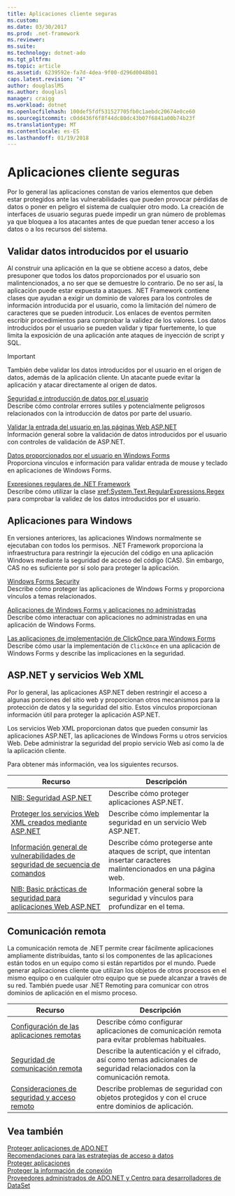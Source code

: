 ```yaml
---
title: Aplicaciones cliente seguras
ms.custom: 
ms.date: 03/30/2017
ms.prod: .net-framework
ms.reviewer: 
ms.suite: 
ms.technology: dotnet-ado
ms.tgt_pltfrm: 
ms.topic: article
ms.assetid: 6239592e-fa7d-4dea-9f00-d296d0048b01
caps.latest.revision: "4"
author: douglaslMS
ms.author: douglasl
manager: craigg
ms.workload: dotnet
ms.openlocfilehash: 100def5fdf531527705fb0c1aebdc20674e0ce60
ms.sourcegitcommit: c0dd436f6f8f44dc80dc43b07f6841a00b74b23f
ms.translationtype: MT
ms.contentlocale: es-ES
ms.lasthandoff: 01/19/2018
---
```

# <a name="secure-client-applications"></a>Aplicaciones cliente seguras
Por lo general las aplicaciones constan de varios elementos que deben estar protegidos ante las vulnerabilidades que pueden provocar pérdidas de datos o poner en peligro el sistema de cualquier otro modo. La creación de interfaces de usuario seguras puede impedir un gran número de problemas ya que bloquea a los atacantes antes de que puedan tener acceso a los datos o a los recursos del sistema.  
  
## <a name="validate-user-input"></a>Validar datos introducidos por el usuario  
 Al construir una aplicación en la que se obtiene acceso a datos, debe presuponer que todos los datos proporcionados por el usuario son malintencionados, a no ser que se demuestre lo contrario. De no ser así, la aplicación puede estar expuesta a ataques. .NET Framework contiene clases que ayudan a exigir un dominio de valores para los controles de información introducida por el usuario, como la limitación del número de caracteres que se pueden introducir. Los enlaces de eventos permiten escribir procedimientos para comprobar la validez de los valores. Los datos introducidos por el usuario se pueden validar y tipar fuertemente, lo que limita la exposición de una aplicación ante ataques de inyección de script y SQL.  
  
> [!IMPORTANT]
>  También debe validar los datos introducidos por el usuario en el origen de datos, además de la aplicación cliente. Un atacante puede evitar la aplicación y atacar directamente al origen de datos.  
  
 [Seguridad e introducción de datos por el usuario](../../../../docs/standard/security/security-and-user-input.md)  
 Describe cómo controlar errores sutiles y potencialmente peligrosos relacionados con la introducción de datos por parte del usuario.  
  
 [Validar la entrada del usuario en las páginas Web ASP.NET](http://msdn.microsoft.com/library/4ad3dacb-89e0-4cee-89ac-40a3f2a85461)  
 Información general sobre la validación de datos introducidos por el usuario con controles de validación de ASP.NET.  
  
 [Datos proporcionados por el usuario en Windows Forms](../../../../docs/framework/winforms/user-input-in-windows-forms.md)  
 Proporciona vínculos e información para validar entrada de mouse y teclado en aplicaciones de Windows Forms.  
  
 [Expresiones regulares de .NET Framework](../../../../docs/standard/base-types/regular-expressions.md)  
 Describe cómo utilizar la clase <xref:System.Text.RegularExpressions.Regex> para comprobar la validez de los datos introducidos por el usuario.  
  
## <a name="windows-applications"></a>Aplicaciones para Windows  
 En versiones anteriores, las aplicaciones Windows normalmente se ejecutaban con todos los permisos. .NET Framework proporciona la infraestructura para restringir la ejecución del código en una aplicación Windows mediante la seguridad de acceso del código (CAS). Sin embargo, CAS no es suficiente por sí solo para proteger la aplicación.  
  
 [Windows Forms Security](../../../../docs/framework/winforms/windows-forms-security.md)  
 Describe cómo proteger las aplicaciones de Windows Forms y proporciona vínculos a temas relacionados.  
  
 [Aplicaciones de Windows Forms y aplicaciones no administradas](../../../../docs/framework/winforms/advanced/windows-forms-and-unmanaged-applications.md)  
 Describe cómo interactuar con aplicaciones no administradas en una aplicación de Windows Forms.  
  
 [Las aplicaciones de implementación de ClickOnce para Windows Forms](http://msdn.microsoft.com/library/34d8c770-48f2-460c-8d67-4ea5684511df)  
 Describe cómo usar la implementación de `ClickOnce` en una aplicación de Windows Forms y describe las implicaciones en la seguridad.  
  
## <a name="aspnet-and-xml-web-services"></a>ASP.NET y servicios Web XML  
 Por lo general, las aplicaciones ASP.NET deben restringir el acceso a algunas porciones del sitio web y proporcionan otros mecanismos para la protección de datos y la seguridad del sitio. Estos vínculos proporcionan información útil para proteger la aplicación ASP.NET.  
  
 Los servicios Web XML proporcionan datos que pueden consumir las aplicaciones ASP.NET, las aplicaciones de Windows Forms u otros servicios Web. Debe administrar la seguridad del propio servicio Web así como la de la aplicación cliente.  
  
 Para obtener más información, vea los siguientes recursos.  
  
|Recurso|Descripción|  
|--------------|-----------------|  
|[NIB: Seguridad ASP.NET](http://msdn.microsoft.com/library/04b37532-18d9-40b4-8e5f-ee09a70b311d)|Describe cómo proteger aplicaciones ASP.NET.|  
|[Proteger los servicios Web XML creados mediante ASP.NET](http://msdn.microsoft.com/library/354b2ab1-2782-4542-b32a-dc560178b90c)|Describe cómo implementar la seguridad en un servicio Web ASP.NET.|  
|[Información general de vulnerabilidades de seguridad de secuencia de comandos](http://msdn.microsoft.com/library/772c7312-211a-4eb3-8d6e-eec0aa1dcc07)|Describe cómo protegerse ante ataques de script, que intentan insertar caracteres malintencionados en una página web.|  
|[NIB: Basic prácticas de seguridad para aplicaciones Web ASP.NET](http://msdn.microsoft.com/library/94a52ab8-731d-417e-b997-721baf43df38)|Información general sobre la seguridad y vínculos para profundizar en el tema.|  
  
## <a name="remoting"></a>Comunicación remota  
 La comunicación remota de .NET permite crear fácilmente aplicaciones ampliamente distribuidas, tanto si los componentes de las aplicaciones están todos en un equipo como si están repartidos por el mundo. Puede generar aplicaciones cliente que utilizan los objetos de otros procesos en el mismo equipo o en cualquier otro equipo que se puede alcanzar a través de su red. También puede usar .NET Remoting para comunicar con otros dominios de aplicación en el mismo proceso.  
  
|Recurso|Descripción|  
|--------------|-----------------|  
|[Configuración de las aplicaciones remotas](http://msdn.microsoft.com/library/92c0c097-d984-4315-835b-7490ecdf1097)|Describe cómo configurar aplicaciones de comunicación remota para evitar problemas habituales.|  
|[Seguridad de comunicación remota](http://msdn.microsoft.com/library/9574262c-d4b1-41c5-8600-24ff147c0add)|Describe la autenticación y el cifrado, así como temas adicionales de seguridad relacionados con la comunicación remota.|  
|[Consideraciones de seguridad y acceso remoto](../../../../docs/framework/misc/security-and-remoting-considerations.md)|Describe problemas de seguridad con objetos protegidos y con el cruce entre dominios de aplicación.|  
  
## <a name="see-also"></a>Vea también  
 [Proteger aplicaciones de ADO.NET](../../../../docs/framework/data/adonet/securing-ado-net-applications.md)  
 [Recomendaciones para las estrategias de acceso a datos](http://msdn.microsoft.com/library/72411f32-d12a-4de8-b961-e54fca7faaf5)  
 [Proteger aplicaciones](/visualstudio/ide/securing-applications)  
 [Proteger la información de conexión](../../../../docs/framework/data/adonet/protecting-connection-information.md)  
 [Proveedores administrados de ADO.NET y Centro para desarrolladores de DataSet](http://go.microsoft.com/fwlink/?LinkId=217917)
